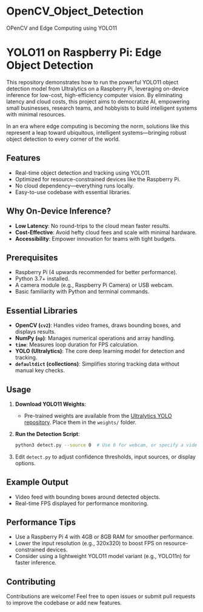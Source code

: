 # OpenCV_Object_Detection
OPenCV and Edge Computing using YOLO11

# YOLO11 on Raspberry Pi: Edge Object Detection

This repository demonstrates how to run the powerful YOLO11 object detection model from Ultralytics on a Raspberry Pi, leveraging on-device inference for low-cost, high-efficiency computer vision. By eliminating latency and cloud costs, this project aims to democratize AI, empowering small businesses, research teams, and hobbyists to build intelligent systems with minimal resources.

In an era where edge computing is becoming the norm, solutions like this represent a leap toward ubiquitous, intelligent systems—bringing robust object detection to every corner of the world.

## Features
- Real-time object detection and tracking using YOLO11.
- Optimized for resource-constrained devices like the Raspberry Pi.
- No cloud dependency—everything runs locally.
- Easy-to-use codebase with essential libraries.

## Why On-Device Inference?
- **Low Latency**: No round-trips to the cloud mean faster results.
- **Cost-Effective**: Avoid hefty cloud fees and scale with minimal hardware.
- **Accessibility**: Empower innovation for teams with tight budgets.

## Prerequisites
- Raspberry Pi (4 upwards recommended for better performance).
- Python 3.7+ installed.
- A camera module (e.g., Raspberry Pi Camera) or USB webcam.
- Basic familiarity with Python and terminal commands.

## Essential Libraries
- **OpenCV (`cv2`)**: Handles video frames, draws bounding boxes, and displays results.
- **NumPy (`np`)**: Manages numerical operations and array handling.
- **`time`**: Measures loop duration for FPS calculation.
- **YOLO (Ultralytics)**: The core deep learning model for detection and tracking.
- **`defaultdict` (collections)**: Simplifies storing tracking data without manual key checks.

## Usage
1. **Download YOLO11 Weights**:
   - Pre-trained weights are available from the [Ultralytics YOLO repository](https://github.com/ultralytics/ultralytics). Place them in the `weights/` folder.

2. **Run the Detection Script**:
   ```bash
   python3 detect.py --source 0  # Use 0 for webcam, or specify a video file path## Customize Parameters (optional)
3. Edit `detect.py` to adjust confidence thresholds, input sources, or display options.

## Example Output
- Video feed with bounding boxes around detected objects.
- Real-time FPS displayed for performance monitoring.

## Performance Tips
- Use a Raspberry Pi 4 with 4GB or 8GB RAM for smoother performance.
- Lower the input resolution (e.g., 320x320) to boost FPS on resource-constrained devices.
- Consider using a lightweight YOLO11 model variant (e.g., YOLO11n) for faster inference.

## Contributing
Contributions are welcome! Feel free to open issues or submit pull requests to improve the codebase or add new features.
